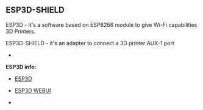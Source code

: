 ## ESP3D-SHIELD
ESP3D - it's a software based on ESP8266 module to give Wi-Fi capabilities 3D Printers.

ESP3D-SHIELD - it's an adapter to connect a 3D printer AUX-1 port

-

**ESP3D info:**

* [ESP3D](https://github.com/luc-github/ESP3D)

* [ESP3D WEBUI](https://github.com/luc-github/ESP3D-WEBUI)

-

